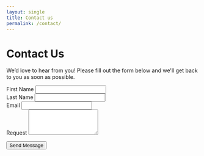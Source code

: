 ```yaml
---
layout: single
title: Contact us
permalink: /contact/
---
```

<!-- Bootstrap CSS -->
<link href="https://stackpath.bootstrapcdn.com/bootstrap/4.5.2/css/bootstrap.min.css" rel="stylesheet">

# Contact Us

We’d love to hear from you! Please fill out the form below and we'll get back to you as soon as possible.

<!-- Form starts here -->
<form action="https://formspree.io/f/{your-form-id}" method="POST">

  <!-- First Name -->
  <div class="form-group">
    <label for="first_name">First Name</label>
    <input type="text" class="form-control" id="first_name" name="first_name" required>
  </div>

  <!-- Last Name -->
  <div class="form-group">
    <label for="last_name">Last Name</label>
    <input type="text" class="form-control" id="last_name" name="last_name" required>
  </div>

  <!-- Email -->
  <div class="form-group">
    <label for="email">Email</label>
    <input type="email" class="form-control" id="email" name="_replyto" required>
  </div>

  <!-- Request -->
  <div class="form-group">
    <label for="request">Request</label>
    <textarea class="form-control" id="request" name="request" rows="4" required></textarea>
  </div>

  <!-- Submit Button -->
  <button type="submit" class="btn btn-primary btn-lg">Send Message</button>
</form>